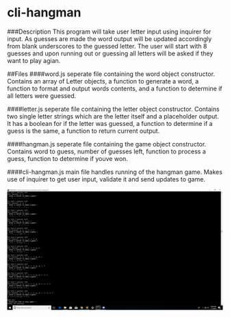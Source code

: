 # cli-hangman

###Description
This program will take user letter input using inquirer for input. As guesses are made the word output will be updated accordingly from blank underscores to the guessed letter. The user will start with 8 guesses and upon running out or guessing all letters will be asked if they want to play agian.


##Files
####word.js
	seperate file containing the word object constructor. Contains an array of Letter objects, a function to generate a word, a function to format and output words contents, and a function to determine if all letters were guessed.

####letter.js
	seperate file containing the letter object constructor. Contains two single letter strings which are the letter itself and a placeholder output. It has a boolean for if the letter was guessed, a function to determine if a guess is the same, a function to return current output.

####hangman.js
	seperate file containing the game object constructor. Contains word to guess, number of guesses left, function to process a guess, function to determine if youve won.

####cli-hangman.js
	main file handles running of the hangman game. Makes use of inquirer to get user input, validate it and send updates to game.
	
![alt text](./codedemo.png)	
